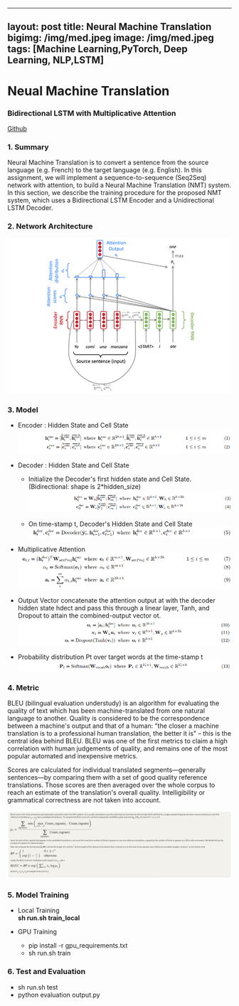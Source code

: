 
---
layout: post
title: Neural Machine Translation
bigimg: /img/med.jpeg
image: /img/med.jpeg
tags: [Machine Learning,PyTorch, Deep Learning, NLP,LSTM]
---





# Neual Machine Translation
### Bidirectional LSTM with Multiplicative Attention   
[Github](https://github.com/Pyligent/Neual-Machine-Translation)
### 1. Summary
Neural Machine Translation is to convert a sentence from the source language (e.g. French) to the target language (e.g. English). In this assignment, we will implement a sequence-to-sequence (Seq2Seq) network with attention, to build a Neural Machine Translation (NMT) system. In this section, we describe the training procedure for the proposed NMT system, which uses a Bidirectional LSTM Encoder and a Unidirectional LSTM Decoder.


### 2. Network Architecture
![img1](/img/nmt.png)

### 3. Model
- Encoder : Hidden State and Cell State
![img2](/img/hc.png)

- Decoder : Hidden State and Cell State
  - Initialize the Decoder's first hidden state and Cell State. (Bidirectional: shape is 2*hidden_size)
  ![img3](/img/de.png)
  
  - On time-stamp t, Decoder's Hidden State and Cell State
  ![img4](/img/de1.png)
  
- Multiplicative Attention
![img5](/img/mul.png)

- Output Vector 
concatenate the attention output at with the decoder hidden state hdect and pass this through a linear layer, Tanh, and Dropout to attain the combined-output vector ot.  
![img6](/img/ot.png)

- Probability distribution Pt over target words at the time-stamp t
![img7](/img/pt.png)

### 4. Metric

BLEU (bilingual evaluation understudy) is an algorithm for evaluating the quality of text which has been machine-translated from one natural language to another. Quality is considered to be the correspondence between a machine's output and that of a human: "the closer a machine translation is to a professional human translation, the better it is" – this is the central idea behind BLEU. BLEU was one of the first metrics to claim a high correlation with human judgements of quality, and remains one of the most popular automated and inexpensive metrics.

Scores are calculated for individual translated segments—generally sentences—by comparing them with a set of good quality reference translations. Those scores are then averaged over the whole corpus to reach an estimate of the translation's overall quality. Intelligibility or grammatical correctness are not taken into account.

![img8](/img/BLEU.png)

### 5. Model Training

- Local Training   
  **sh run.sh train_local**

- GPU Training   
  - pip install -r gpu_requirements.txt
  - sh run.sh train 
  
### 6. Test and Evaluation   
  - sh run.sh test
  - python evaluation output.py 
